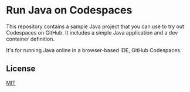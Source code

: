 # Run Java on Codespaces

This repository contains a sample Java project that you can use to try out
Codespaces on GitHub. It includes a simple Java application and a dev container
definition.

It's for running Java online in a browser-based IDE, GitHub Codespaces.

## License

[MIT](LICENSE)
